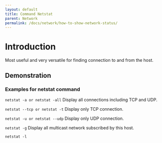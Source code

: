 ```yaml
---
layout: default
title: Command Netstat
parent: Network
permalink: /docs/network/how-to-show-network-status/
---
```


# Introduction

Most useful and very versatile for finding connection to and from the host.

## Demonstration

### Examples for netstat command

```netstat -a or netstat -all```
Display all connections including TCP and UDP.

```netstat --tcp or netstat -t```
Display only TCP connection.

```netstat -u or netstat --udp```
Display only UDP connection.

```netstat -g```
Display all multicast network subscribed by this host.

```netstat -l```

